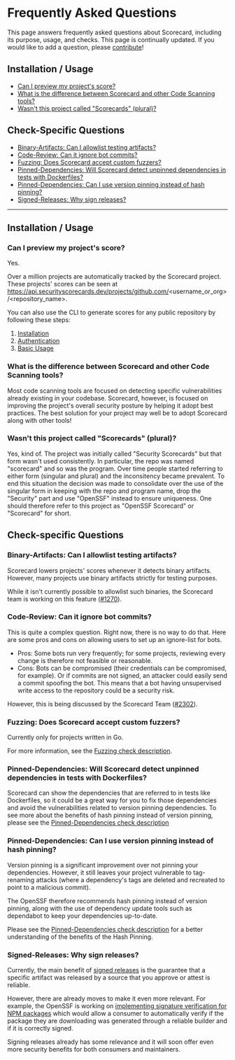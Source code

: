 # Frequently Asked Questions

This page answers frequently asked questions about Scorecard, including its purpose, usage, and checks. This page is continually updated. If you would like to add a question, please [contribute](../CONTRIBUTING.md)!

## Installation / Usage
  - [Can I preview my project's score?](#can-i-preview-my-projects-score)
  - [What is the difference between Scorecard and other Code Scanning tools?](#what-is-the-difference-between-scorecard-and-other-code-scanning-tools)
  - [Wasn't this project called "Scorecards" (plural)?](#wasnt-this-project-called-scorecards-plural)

## Check-Specific Questions
  - [Binary-Artifacts: Can I allowlist testing artifacts?](#binary-artifacts-can-i-allowlist-testing-artifacts)
  - [Code-Review: Can it ignore bot commits?](#code-review-can-it-ignore-bot-commits)
  - [Fuzzing: Does Scorecard accept custom fuzzers?](#fuzzing-does-scorecard-accept-custom-fuzzers)
  - [Pinned-Dependencies: Will Scorecard detect unpinned dependencies in tests with Dockerfiles?](#pinned-dependencies-will-scorecard-detect-unpinned-dependencies-in-tests-with-dockerfiles)
  - [Pinned-Dependencies: Can I use version pinning instead of hash pinning?](#pinned-dependencies-can-i-use-version-pinning-instead-of-hash-pinning)
  - [Signed-Releases: Why sign releases?](#signed-releases-why-sign-releases)

---

## Installation / Usage

### Can I preview my project's score?

Yes.

Over a million projects are automatically tracked by the Scorecard project. These projects' scores can be seen at https://api.securityscorecards.dev/projects/github.com/<username_or_org>/<repository_name>.

You can also use the CLI to generate scores for any public repository by following these steps:

1. [Installation](https://github.com/ossf/scorecard#installation)
2. [Authentication](https://github.com/ossf/scorecard#authentication)
3. [Basic Usage](https://github.com/ossf/scorecard#basic-usage)

### What is the difference between Scorecard and other Code Scanning tools?

Most code scanning tools are focused on detecting specific vulnerabilities already existing in your codebase. Scorecard, however, is focused on improving the project's overall security posture by helping it adopt best practices. The best solution for your project may well be to adopt Scorecard along with other tools!

### Wasn't this project called "Scorecards" (plural)?

Yes, kind of. The project was initially called "Security Scorecards" but that form wasn't used consistently. In particular, the repo was named "scorecard" and so was the program. Over time people started referring to either form (singular and plural) and the inconsitency became prevalent. To end this situation the decision was made to consolidate over the use of the singular form in keeping with the repo and program name, drop the "Security" part and use "OpenSSF" instead to ensure uniqueness. One should therefore refer to this project as "OpenSSF Scorecard" or "Scorecard" for short.

## Check-specific Questions

### Binary-Artifacts: Can I allowlist testing artifacts?

Scorecard lowers projects' scores whenever it detects binary artifacts. However, many projects use binary artifacts strictly for testing purposes.

While it isn't currently possible to allowlist such binaries, the Scorecard team is working on this feature ([#1270](https://github.com/ossf/scorecard/issues/1270)).

### Code-Review: Can it ignore bot commits?

This is quite a complex question. Right now, there is no way to do that. Here are some pros and cons on allowing users to set up an ignore-list for bots.

- Pros: Some bots run very frequently; for some projects, reviewing every change is therefore not feasible or reasonable.
- Cons: Bots can be compromised (their credentials can be compromised, for example). Or if commits are not signed, an attacker could easily send a commit spoofing the bot. This means that a bot having unsupervised write access to the repository could be a security risk.

However, this is being discussed by the Scorecard Team ([#2302](https://github.com/ossf/scorecard/issues/2302)).

### Fuzzing: Does Scorecard accept custom fuzzers?

Currently only for projects written in Go.

For more information, see the [Fuzzing check description](https://github.com/ossf/scorecard/blob/main/docs/checks.md#fuzzing). 

### Pinned-Dependencies: Will Scorecard detect unpinned dependencies in tests with Dockerfiles?

Scorecard can show the dependencies that are referred to in tests like Dockerfiles, so it could be a great way for you to fix those dependencies and avoid the vulnerabilities related to version pinning dependencies. To see more about the benefits of hash pinning instead of version pinning, please see the [Pinned-Dependencies check description](checks.md#pinned-dependencies)

### Pinned-Dependencies: Can I use version pinning instead of hash pinning?
Version pinning is a significant improvement over not pinning your dependencies. However, it still leaves your project vulnerable to tag-renaming attacks (where a dependency's tags are deleted and recreated to point to a malicious commit).

The OpenSSF therefore recommends hash pinning instead of version pinning, along with the use of dependency update tools such as dependabot to keep your dependencies up-to-date.

Please see the [Pinned-Dependencies check description](checks.md#pinned-dependencies) for a better understanding of the benefits of the Hash Pinning.

### Signed-Releases: Why sign releases?

Currently, the main benefit of [signed releases](checks.md#signed-releases) is the guarantee that a specific artifact was released by a source that you approve or attest is reliable.

However, there are already moves to make it even more relevant. For example, the OpenSSF is working on [implementing signature verification for NPM packages](https://github.blog/2022-08-08-new-request-for-comments-on-improving-npm-security-with-sigstore-is-now-open/) which would allow a consumer to automatically verify if the package they are downloading was generated through a reliable builder and if it is correctly signed.

Signing releases already has some relevance and it will soon offer even more security benefits for both consumers and maintainers.
